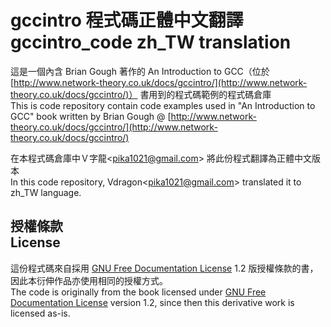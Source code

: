 # gccintro 程式碼正體中文翻譯<br />gccintro_code zh_TW translation
這是一個內含 Brian Gough 著作的 An Introduction to GCC（位於 [http://www.network-theory.co.uk/docs/gccintro/](http://www.network-theory.co.uk/docs/gccintro/)） 書用到的程式碼範例的程式碼倉庫  
This is code repository contain code examples used in "An Introduction to GCC" book written by Brian Gough @ [http://www.network-theory.co.uk/docs/gccintro/](http://www.network-theory.co.uk/docs/gccintro/)

在本程式碼倉庫中Ｖ字龍&lt;pika1021@gmail.com&gt; 將此份程式翻譯為正體中文版本  
In this code repository, Vdragon&lt;pika1021@gmail.com&gt; translated it to zh_TW language.

## 授權條款<br />License
這份程式碼來自採用 [GNU Free Documentation License](http://www.gnu.org/copyleft/fdl.html) 1.2 版授權條款的書，因此本衍伸作品亦使用相同的授權方式。  
The code is originally from the book licensed under [GNU Free Documentation License](http://www.gnu.org/copyleft/fdl.html) version 1.2, since then this derivative work is licensed as-is.

